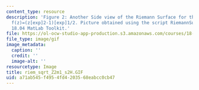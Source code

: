```yaml
---
content_type: resource
description: 'Figure 2: Another Side view of the Riemann Surface for the function
  f(z)=(z[exp]2-1)[exp]1/2. Picture obtained using the script RiemannSur in the Athena
  18.04 MatLab Toolkit.'
file: https://ol-ocw-studio-app-production.s3.amazonaws.com/courses/18-04-complex-variables-with-applications-fall-1999/a71ab545f4954fd4203568eabcc0cb47_riem_sqrt_Z2m1_s2H.GIF
file_type: image/gif
image_metadata:
  caption: ''
  credit: ''
  image-alt: ''
resourcetype: Image
title: riem_sqrt_Z2m1_s2H.GIF
uid: a71ab545-f495-4fd4-2035-68eabcc0cb47
---
```

